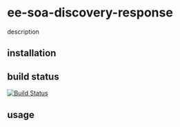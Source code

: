 # ee-soa-discovery-response

description

## installation



## build status

[![Build Status](https://travis-ci.org/eventEmitter/ee-soa-discovery-response.png?branch=master)](https://travis-ci.org/eventEmitter/ee-soa-discovery-response)


## usage